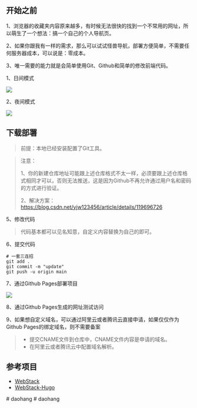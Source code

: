 

## 开始之前

1、浏览器的收藏夹内容原来越多，有时候无法很快的找到一个不常用的网址，所以萌生了一个想法：搞一个自己的个人导航页。

2、如果你跟我有一样的需求，那么可以试试怪兽导航，部署方便简单，不需要任何服务器成本，可以说是：零成本。

3、唯一需要的能力就是会简单使用Git、Github和简单的修改前端代码。


1、日间模式

![](images/日间模式.png)

2、夜间模式

![](images/夜间模式.png)

## 下载部署

>前提：本地已经安装配置了Git工具。


>注意：
>
>1、你的新建仓库地址可能跟上述仓库格式不太一样，必须要跟上述仓库格式相同才可以，否则无法推送，这是因为Github不再允许通过用户名和密码的方式进行验证。
>
>2、解决方案：https://blog.csdn.net/yjw123456/article/details/119696726

5、修改代码

>代码基本都可以见名知意，自定义内容替换为自己的即可。

6、提交代码

```shell
# 一套三连招
git add .
git commit -m "update"
git push -u origin main
```

7、通过Github Pages部署项目

![](images/部署成功.png)

8、通过Github Pages生成的网址测试访问

9、如果想自定义域名，可以通过阿里云或者腾讯云直接申请，如果仅仅作为Github Pages的绑定域名，则不需要备案

> * 提交CNAME文件到仓库中，CNAME文件内容是申请的域名。
> * 在阿里云或者腾讯云中配置域名解析。

## 参考项目

* [WebStack](https://github.com/WebStackPage/WebStackPage.github.io/)
* [WebStack-Hugo](https://github.com/shenweiyan/WebStack-Hugo)



#   d a o h a n g  
 #   d a o h a n g  
 
